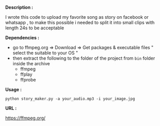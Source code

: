 **Description :**

I wrote this code to upload my favorite song as story on facebook or whatsapp , to make this possible i needed to split it into small clips with length 24s to be acceptable 


  

**Dependencies :**

- go to ffmpeg.org  => Download =>  Get packages & executable files " select the suitable to your OS "
- then extract the following to the folder of the project from `bin` folder inside the archive
  - ffmpeg
  - ffplay
  - ffprobe

**Usage :**

`python story_maker.py -a your_audio.mp3 -i your_image.jpg`



**URL :**

https://ffmpeg.org/

